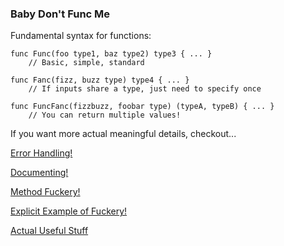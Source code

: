 ### Baby Don't Func Me

Fundamental syntax for functions:

```
func Func(foo type1, baz type2) type3 { ... }
    // Basic, simple, standard

func Fanc(fizz, buzz type) type4 { ... }
    // If inputs share a type, just need to specify once

func FuncFanc(fizzbuzz, foobar type) (typeA, typeB) { ... }
    // You can return multiple values!
```

If you want more actual meaningful details, checkout... 

[Error Handling!](/exercism/go/Errors/README.md)

[Documenting!](/exercism/go/Comments/README.md)

[Method Fuckery!](/exercism/go/Methods/README.md)

[Explicit Example of Fuckery!](/exercism/go/Time/README.md)

[Actual Useful Stuff](/exercism/go/Pointers/README.md)
